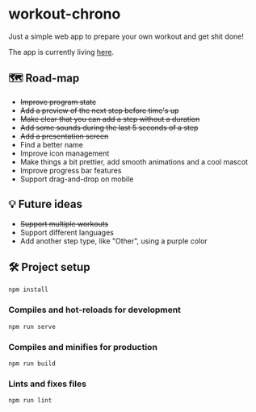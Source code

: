 # workout-chrono

Just a simple web app to prepare your own workout and get shit done!

The app is currently living [here](https://workout-chrono.vercel.app/).

## 🗺 Road-map

- ~~Improve program state~~
- ~~Add a preview of the next step before time's up~~
- ~~Make clear that you can add a step without a duration~~
- ~~Add some sounds during the last 5 seconds of a step~~
- ~~Add a presentation screen~~
- Find a better name
- Improve icon management
- Make things a bit prettier, add smooth animations and a cool mascot
- Improve progress bar features
- Support drag-and-drop on mobile

## 💡 Future ideas

- ~~Support multiple workouts~~
- Support different languages
- Add another step type, like "Other", using a purple color

## 🛠 Project setup

```
npm install
```

### Compiles and hot-reloads for development

```
npm run serve
```

### Compiles and minifies for production

```
npm run build
```

### Lints and fixes files

```
npm run lint
```
